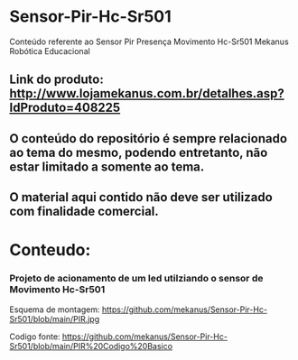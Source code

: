 # Sensor-Pir-Hc-Sr501
Conteúdo referente ao Sensor Pir Presença Movimento Hc-Sr501 Mekanus Robótica Educacional


## Link do produto: http://www.lojamekanus.com.br/detalhes.asp?IdProduto=408225



## O conteúdo do repositório é sempre relacionado ao tema do mesmo, podendo entretanto, não estar limitado a somente ao tema. 

## O material aqui contido não deve ser utilizado com finalidade comercial.



# Conteudo:

### Projeto de acionamento de um led utilziando o sensor de Movimento Hc-Sr501

Esquema de montagem: https://github.com/mekanus/Sensor-Pir-Hc-Sr501/blob/main/PIR.jpg

Codigo fonte: https://github.com/mekanus/Sensor-Pir-Hc-Sr501/blob/main/PIR%20Codigo%20Basico
